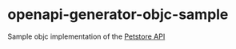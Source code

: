 # openapi-generator-objc-sample

Sample objc implementation of the [Petstore API](https://github.com/OAI/OpenAPI-Specification/blob/master/examples/v3.0/petstore.yaml)
